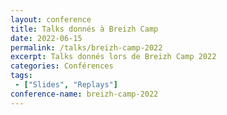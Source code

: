 ```yaml
---
layout: conference
title: Talks donnés à Breizh Camp
date: 2022-06-15
permalink: /talks/breizh-camp-2022
excerpt: Talks donnés lors de Breizh Camp 2022
categories: Conférences
tags: 
 - ["Slides", "Replays"]
conference-name: breizh-camp-2022
---
```

